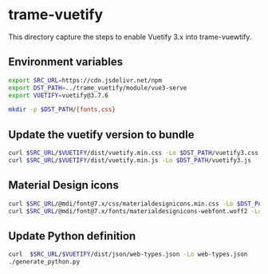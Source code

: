 # trame-vuetify

This directory capture the steps to enable Vuetify 3.x into trame-vuewtify.

## Environment variables

```bash
export SRC_URL=https://cdn.jsdelivr.net/npm
export DST_PATH=../trame_vuetify/module/vue3-serve
export VUETIFY=vuetify@3.7.6

mkdir -p $DST_PATH/{fonts,css}
```

## Update the vuetify version to bundle

```bash
curl $SRC_URL/$VUETIFY/dist/vuetify.min.css -Lo $DST_PATH/vuetify3.css
curl $SRC_URL/$VUETIFY/dist/vuetify.min.js -Lo $DST_PATH/vuetify3.js
```

## Material Design icons

```bash
curl $SRC_URL/@mdi/font@7.x/css/materialdesignicons.min.css -Lo $DST_PATH/css/mdi.css
curl $SRC_URL/@mdi/font@7.x/fonts/materialdesignicons-webfont.woff2 -Lo $DST_PATH/fonts/materialdesignicons-webfont.woff2
```

## Update Python definition

```bash
curl  $SRC_URL/$VUETIFY/dist/json/web-types.json -Lo web-types.json
./generate_python.py
```